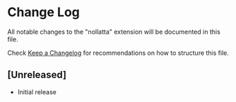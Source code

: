 # Change Log

All notable changes to the "nollatta" extension will be documented in this file.

Check [Keep a Changelog](http://keepachangelog.com/) for recommendations on how to structure this file.

## [Unreleased]

- Initial release
